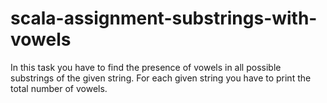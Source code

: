 # scala-assignment-substrings-with-vowels
In this task you have to find
the presence of vowels in all possible substrings of the given string. For each given string you have
to print the total number of vowels.
